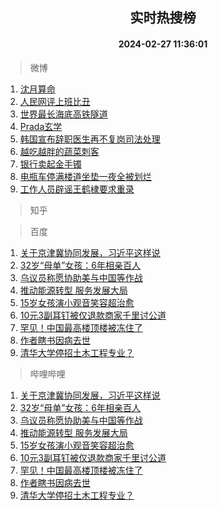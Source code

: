 <div align="center"><h2>实时热搜榜</h2><h4>2024-02-27 11:36:01</h4></div>

> 微博  

1. [沈月算命](https://s.weibo.com/weibo?q=%23%E6%B2%88%E6%9C%88%E7%AE%97%E5%91%BD%23&t=31&band_rank=1&Refer=top)<br />
2. [人民网评上班比丑](https://s.weibo.com/weibo?q=%23%E4%BA%BA%E6%B0%91%E7%BD%91%E8%AF%84%E4%B8%8A%E7%8F%AD%E6%AF%94%E4%B8%91%23&t=31&band_rank=2&Refer=top)<br />
3. [世界最长海底高铁隧道](https://s.weibo.com/weibo?q=%23%E4%B8%96%E7%95%8C%E6%9C%80%E9%95%BF%E6%B5%B7%E5%BA%95%E9%AB%98%E9%93%81%E9%9A%A7%E9%81%93%23&t=31&band_rank=3&Refer=top)<br />
4. [Prada玄学](https://s.weibo.com/weibo?q=Prada%E7%8E%84%E5%AD%A6&t=31&band_rank=4&Refer=top)<br />
5. [韩国宣布辞职医生再不复岗司法处理](https://s.weibo.com/weibo?q=%23%E9%9F%A9%E5%9B%BD%E5%AE%A3%E5%B8%83%E8%BE%9E%E8%81%8C%E5%8C%BB%E7%94%9F%E5%86%8D%E4%B8%8D%E5%A4%8D%E5%B2%97%E5%8F%B8%E6%B3%95%E5%A4%84%E7%90%86%23&t=31&band_rank=5&Refer=top)<br />
6. [越吃越胖的蔬菜刺客](https://s.weibo.com/weibo?q=%E8%B6%8A%E5%90%83%E8%B6%8A%E8%83%96%E7%9A%84%E8%94%AC%E8%8F%9C%E5%88%BA%E5%AE%A2&t=31&band_rank=6&Refer=top)<br />
7. [银行卖起金手镯](https://s.weibo.com/weibo?q=%23%E9%93%B6%E8%A1%8C%E5%8D%96%E8%B5%B7%E9%87%91%E6%89%8B%E9%95%AF%23&t=31&band_rank=7&Refer=top)<br />
8. [电瓶车停满楼道坐垫一夜全被划烂](https://s.weibo.com/weibo?q=%23%E7%94%B5%E7%93%B6%E8%BD%A6%E5%81%9C%E6%BB%A1%E6%A5%BC%E9%81%93%E5%9D%90%E5%9E%AB%E4%B8%80%E5%A4%9C%E5%85%A8%E8%A2%AB%E5%88%92%E7%83%82%23&t=31&band_rank=8&Refer=top)<br />
9. [工作人员辟谣王鹤棣要求重录](https://s.weibo.com/weibo?q=%E5%B7%A5%E4%BD%9C%E4%BA%BA%E5%91%98%E8%BE%9F%E8%B0%A3%E7%8E%8B%E9%B9%A4%E6%A3%A3%E8%A6%81%E6%B1%82%E9%87%8D%E5%BD%95&t=31&band_rank=9&Refer=top)<br />

> 知乎  


> 百度  

1. [关于京津冀协同发展，习近平这样说](https://www.baidu.com/s?wd=%E5%85%B3%E4%BA%8E%E4%BA%AC%E6%B4%A5%E5%86%80%E5%8D%8F%E5%90%8C%E5%8F%91%E5%B1%95%EF%BC%8C%E4%B9%A0%E8%BF%91%E5%B9%B3%E8%BF%99%E6%A0%B7%E8%AF%B4&sa=fyb_news&rsv_dl=fyb_news)<br />
2. [32岁“母单”女孩：6年相亲百人](https://www.baidu.com/s?wd=32%E5%B2%81%E2%80%9C%E6%AF%8D%E5%8D%95%E2%80%9D%E5%A5%B3%E5%AD%A9%EF%BC%9A6%E5%B9%B4%E7%9B%B8%E4%BA%B2%E7%99%BE%E4%BA%BA&sa=fyb_news&rsv_dl=fyb_news)<br />
3. [乌议员称愿协助美与中国等作战](https://www.baidu.com/s?wd=%E4%B9%8C%E8%AE%AE%E5%91%98%E7%A7%B0%E6%84%BF%E5%8D%8F%E5%8A%A9%E7%BE%8E%E4%B8%8E%E4%B8%AD%E5%9B%BD%E7%AD%89%E4%BD%9C%E6%88%98&sa=fyb_news&rsv_dl=fyb_news)<br />
4. [推动能源转型 服务发展大局](https://www.baidu.com/s?wd=%E6%8E%A8%E5%8A%A8%E8%83%BD%E6%BA%90%E8%BD%AC%E5%9E%8B+%E6%9C%8D%E5%8A%A1%E5%8F%91%E5%B1%95%E5%A4%A7%E5%B1%80&sa=fyb_news&rsv_dl=fyb_news)<br />
5. [15岁女孩演小观音笑容超治愈](https://www.baidu.com/s?wd=15%E5%B2%81%E5%A5%B3%E5%AD%A9%E6%BC%94%E5%B0%8F%E8%A7%82%E9%9F%B3%E7%AC%91%E5%AE%B9%E8%B6%85%E6%B2%BB%E6%84%88&sa=fyb_news&rsv_dl=fyb_news)<br />
6. [10元3副耳钉被仅退款商家千里讨公道](https://www.baidu.com/s?wd=10%E5%85%833%E5%89%AF%E8%80%B3%E9%92%89%E8%A2%AB%E4%BB%85%E9%80%80%E6%AC%BE%E5%95%86%E5%AE%B6%E5%8D%83%E9%87%8C%E8%AE%A8%E5%85%AC%E9%81%93&sa=fyb_news&rsv_dl=fyb_news)<br />
7. [罕见！中国最高楼顶楼被冻住了](https://www.baidu.com/s?wd=%E7%BD%95%E8%A7%81%EF%BC%81%E4%B8%AD%E5%9B%BD%E6%9C%80%E9%AB%98%E6%A5%BC%E9%A1%B6%E6%A5%BC%E8%A2%AB%E5%86%BB%E4%BD%8F%E4%BA%86&sa=fyb_news&rsv_dl=fyb_news)<br />
8. [作者瞎书因病去世](https://www.baidu.com/s?wd=%E4%BD%9C%E8%80%85%E7%9E%8E%E4%B9%A6%E5%9B%A0%E7%97%85%E5%8E%BB%E4%B8%96&sa=fyb_news&rsv_dl=fyb_news)<br />
9. [清华大学停招土木工程专业？](https://www.baidu.com/s?wd=%E6%B8%85%E5%8D%8E%E5%A4%A7%E5%AD%A6%E5%81%9C%E6%8B%9B%E5%9C%9F%E6%9C%A8%E5%B7%A5%E7%A8%8B%E4%B8%93%E4%B8%9A%EF%BC%9F&sa=fyb_news&rsv_dl=fyb_news)<br />

> 哔哩哔哩  

1. [关于京津冀协同发展，习近平这样说](https://www.baidu.com/s?wd=%E5%85%B3%E4%BA%8E%E4%BA%AC%E6%B4%A5%E5%86%80%E5%8D%8F%E5%90%8C%E5%8F%91%E5%B1%95%EF%BC%8C%E4%B9%A0%E8%BF%91%E5%B9%B3%E8%BF%99%E6%A0%B7%E8%AF%B4&sa=fyb_news&rsv_dl=fyb_news)<br />
2. [32岁“母单”女孩：6年相亲百人](https://www.baidu.com/s?wd=32%E5%B2%81%E2%80%9C%E6%AF%8D%E5%8D%95%E2%80%9D%E5%A5%B3%E5%AD%A9%EF%BC%9A6%E5%B9%B4%E7%9B%B8%E4%BA%B2%E7%99%BE%E4%BA%BA&sa=fyb_news&rsv_dl=fyb_news)<br />
3. [乌议员称愿协助美与中国等作战](https://www.baidu.com/s?wd=%E4%B9%8C%E8%AE%AE%E5%91%98%E7%A7%B0%E6%84%BF%E5%8D%8F%E5%8A%A9%E7%BE%8E%E4%B8%8E%E4%B8%AD%E5%9B%BD%E7%AD%89%E4%BD%9C%E6%88%98&sa=fyb_news&rsv_dl=fyb_news)<br />
4. [推动能源转型 服务发展大局](https://www.baidu.com/s?wd=%E6%8E%A8%E5%8A%A8%E8%83%BD%E6%BA%90%E8%BD%AC%E5%9E%8B+%E6%9C%8D%E5%8A%A1%E5%8F%91%E5%B1%95%E5%A4%A7%E5%B1%80&sa=fyb_news&rsv_dl=fyb_news)<br />
5. [15岁女孩演小观音笑容超治愈](https://www.baidu.com/s?wd=15%E5%B2%81%E5%A5%B3%E5%AD%A9%E6%BC%94%E5%B0%8F%E8%A7%82%E9%9F%B3%E7%AC%91%E5%AE%B9%E8%B6%85%E6%B2%BB%E6%84%88&sa=fyb_news&rsv_dl=fyb_news)<br />
6. [10元3副耳钉被仅退款商家千里讨公道](https://www.baidu.com/s?wd=10%E5%85%833%E5%89%AF%E8%80%B3%E9%92%89%E8%A2%AB%E4%BB%85%E9%80%80%E6%AC%BE%E5%95%86%E5%AE%B6%E5%8D%83%E9%87%8C%E8%AE%A8%E5%85%AC%E9%81%93&sa=fyb_news&rsv_dl=fyb_news)<br />
7. [罕见！中国最高楼顶楼被冻住了](https://www.baidu.com/s?wd=%E7%BD%95%E8%A7%81%EF%BC%81%E4%B8%AD%E5%9B%BD%E6%9C%80%E9%AB%98%E6%A5%BC%E9%A1%B6%E6%A5%BC%E8%A2%AB%E5%86%BB%E4%BD%8F%E4%BA%86&sa=fyb_news&rsv_dl=fyb_news)<br />
8. [作者瞎书因病去世](https://www.baidu.com/s?wd=%E4%BD%9C%E8%80%85%E7%9E%8E%E4%B9%A6%E5%9B%A0%E7%97%85%E5%8E%BB%E4%B8%96&sa=fyb_news&rsv_dl=fyb_news)<br />
9. [清华大学停招土木工程专业？](https://www.baidu.com/s?wd=%E6%B8%85%E5%8D%8E%E5%A4%A7%E5%AD%A6%E5%81%9C%E6%8B%9B%E5%9C%9F%E6%9C%A8%E5%B7%A5%E7%A8%8B%E4%B8%93%E4%B8%9A%EF%BC%9F&sa=fyb_news&rsv_dl=fyb_news)<br />
